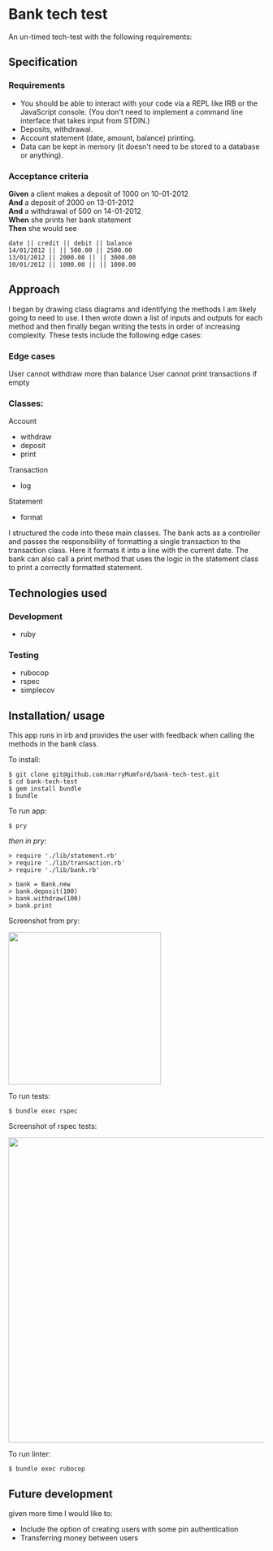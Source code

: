 # Bank tech test

An un-timed tech-test with the following requirements:

## Specification

### Requirements

* You should be able to interact with your code via a REPL like IRB or the JavaScript console.  (You don't need to implement a command line interface that takes input from STDIN.)
* Deposits, withdrawal.
* Account statement (date, amount, balance) printing.
* Data can be kept in memory (it doesn't need to be stored to a database or anything).

### Acceptance criteria

**Given** a client makes a deposit of 1000 on 10-01-2012  
**And** a deposit of 2000 on 13-01-2012  
**And** a withdrawal of 500 on 14-01-2012  
**When** she prints her bank statement  
**Then** she would see

```
date || credit || debit || balance
14/01/2012 || || 500.00 || 2500.00
13/01/2012 || 2000.00 || || 3000.00
10/01/2012 || 1000.00 || || 1000.00
```

## Approach

I began by drawing class diagrams and identifying the methods I am likely going to need to use. I then wrote down a list of inputs and outputs for each method and then finally began writing the tests in order of increasing complexity. These tests include the following edge cases:

### Edge cases

User cannot withdraw more than balance
User cannot print transactions if empty

### Classes:

Account
  - withdraw
  - deposit
  - print

Transaction
  - log

Statement
  - format

I structured the code into these main classes. The bank acts as a controller and passes the responsibility of formatting a single transaction to the transaction class. Here it formats it into a line with the current date. The bank can also call a print method that uses the logic in the statement class to print a correctly formatted statement.

## Technologies used

### Development
- ruby

### Testing
- rubocop
- rspec
- simplecov

## Installation/ usage

This app runs in irb and provides the user with feedback when calling the methods in the bank class.

To install: 

```
$ git clone git@github.com:HarryMumford/bank-tech-test.git
$ cd bank-tech-test
$ gem install bundle
$ bundle
```

To run app:

```
$ pry
```
*then in pry:*
```
> require './lib/statement.rb'
> require './lib/transaction.rb'
> require './lib/bank.rb'

> bank = Bank.new
> bank.deposit(100)
> bank.withdraw(100)
> bank.print
```
Screenshot from pry:

<img src='images/pry.png' width='300px'>

To run tests:

```
$ bundle exec rspec
```

Screenshot of rspec tests:

<img src='images/tests.png' width='600px'>


To run linter:

```
$ bundle exec rubocop
```

## Future development

given more time I would like to:

- Include the option of creating users with some pin authentication
- Transferring money between users
